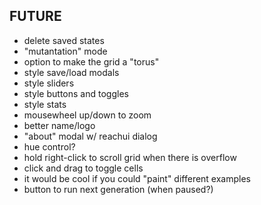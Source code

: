 ## FUTURE

- delete saved states
- "mutantation" mode
- option to make the grid a "torus"
- style save/load modals
- style sliders
- style buttons and toggles
- style stats
- mousewheel up/down to zoom
- better name/logo
- "about" modal w/ reachui dialog
- hue control?
- hold right-click to scroll grid when there is overflow
- click and drag to toggle cells
- it would be cool if you could "paint" different examples
- button to run next generation (when paused?)
